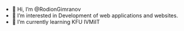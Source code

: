 - 👋 Hi, I’m @RodionGimranov 
- 👀 I’m interested in Development of web applications and websites.
- 🌱 I’m currently learning KFU IVMiIT
<!---
RodionGimranov/RodionGimranov is a ✨ special ✨ repository because its `README.md` (this file) appears on your GitHub profile.
You can click the Preview link to take a look at your changes.
--->
